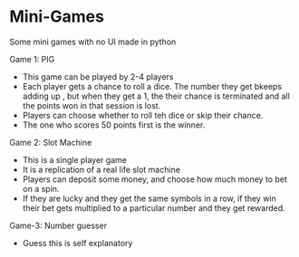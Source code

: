 # Mini-Games
Some mini games with no UI made in python


Game 1: PIG
- This game can be played by 2-4 players
- Each player gets a chance to roll a dice. The number they get bkeeps adding up , but when they get a 1, the their chance is terminated and all the points won in that session is lost.
- Players can choose whether to roll teh dice or skip their chance.
- The one who scores 50 points first is the winner.



Game 2: Slot Machine
- This is a single player game
- It is a replication of a real life slot machine
- Players can deposit some money, and choose how much money to bet on a spin.
- If they are lucky and they get the same symbols in a row, if they win their bet gets multiplied to a particular number and they get rewarded.

Game-3: Number guesser
- Guess this is self explanatory
